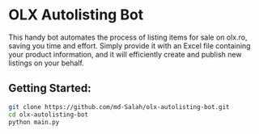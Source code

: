 # OLX Autolisting Bot
This handy bot automates the process of listing items for sale on olx.ro, saving you time and effort. Simply provide it with an Excel file containing your product information, and it will efficiently create and publish new listings on your behalf.

## Getting Started:
```bash
git clone https://github.com/md-Salah/olx-autolisting-bot.git
cd olx-autolisting-bot
python main.py
```
